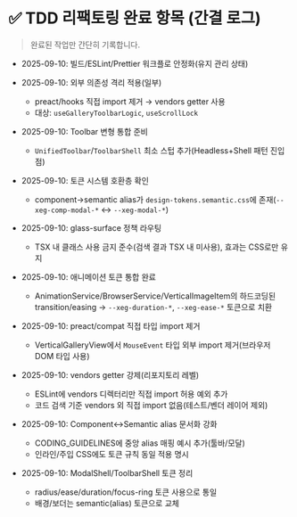 # ✅ TDD 리팩토링 완료 항목 (간결 로그)

> 완료된 작업만 간단히 기록합니다.

- 2025-09-10: 빌드/ESLint/Prettier 워크플로 안정화(유지 관리 상태)
- 2025-09-10: 외부 의존성 격리 적용(일부)
  - preact/hooks 직접 import 제거 → vendors getter 사용
  - 대상: `useGalleryToolbarLogic`, `useScrollLock`
- 2025-09-10: Toolbar 변형 통합 준비
  - `UnifiedToolbar`/`ToolbarShell` 최소 스텁 추가(Headless+Shell 패턴 진입점)
- 2025-09-10: 토큰 시스템 호환층 확인
  - component→semantic alias가 `design-tokens.semantic.css`에
    존재(`--xeg-comp-modal-*` ↔ `--xeg-modal-*`)
- 2025-09-10: glass-surface 정책 라우팅
  - TSX 내 클래스 사용 금지 준수(검색 결과 TSX 내 미사용), 효과는 CSS로만 유지

- 2025-09-10: 애니메이션 토큰 통합 완료
  - AnimationService/BrowserService/VerticalImageItem의 하드코딩된
    transition/easing → `--xeg-duration-*`, `--xeg-ease-*` 토큰으로 치환

- 2025-09-10: preact/compat 직접 타입 import 제거
  - VerticalGalleryView에서 `MouseEvent` 타입 외부 import 제거(브라우저 DOM 타입
    사용)

- 2025-09-10: vendors getter 강제(리포지토리 레벨)
  - ESLint에 vendors 디렉터리만 직접 import 허용 예외 추가
  - 코드 검색 기준 vendors 외 직접 import 없음(테스트/벤더 레이어 제외)

- 2025-09-10: Component↔Semantic alias 문서화 강화
  - CODING_GUIDELINES에 중앙 alias 매핑 예시 추가(툴바/모달)
  - 인라인/주입 CSS에도 토큰 규칙 동일 적용 명시

- 2025-09-10: ModalShell/ToolbarShell 토큰 정리
  - radius/ease/duration/focus-ring 토큰 사용으로 통일
  - 배경/보더는 semantic(alias) 토큰으로 교체
